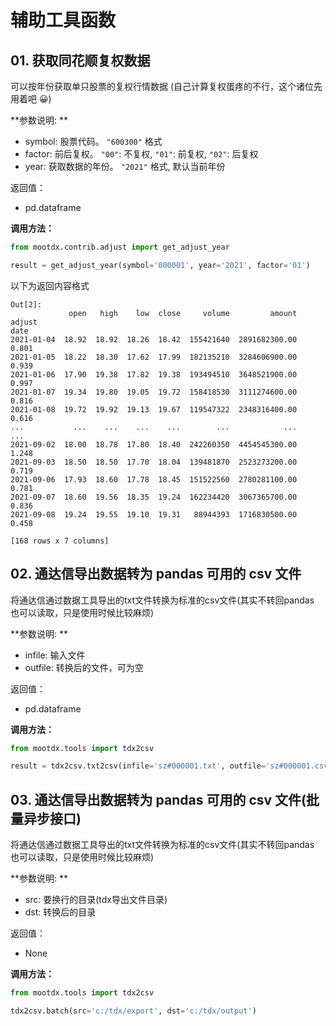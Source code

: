 # 辅助工具函数

## 01. 获取同花顺复权数据

可以按年份获取单只股票的复权行情数据 (自己计算复权蛋疼的不行，这个诸位先用着吧 😀)

**参数说明: **

- symbol: 股票代码。 `"600300"` 格式
- factor: 前后复权。 `"00"`: 不复权, `"01"`: 前复权, `"02"`: 后复权
- year: 获取数据的年份。 `"2021"` 格式, 默认当前年份

返回值：

- pd.dataframe

**调用方法：**

```python
from mootdx.contrib.adjust import get_adjust_year

result = get_adjust_year(symbol='000001', year='2021', factor='01')
```

以下为返回内容格式

```shell
Out[2]:
             open   high    low  close     volume         amount adjust
date
2021-01-04  18.92  18.92  18.26  18.42  155421640  2891682300.00  0.801
2021-01-05  18.22  18.30  17.62  17.99  182135210  3284606900.00  0.939
2021-01-06  17.90  19.38  17.82  19.38  193494510  3648521900.00  0.997
2021-01-07  19.34  19.80  19.05  19.72  158418530  3111274600.00  0.816
2021-01-08  19.72  19.92  19.13  19.67  119547322  2348316400.00  0.616
...           ...    ...    ...    ...        ...            ...    ...
2021-09-02  18.00  18.78  17.80  18.40  242260350  4454545300.00  1.248
2021-09-03  18.50  18.50  17.70  18.04  139481870  2523273200.00  0.719
2021-09-06  17.93  18.60  17.78  18.45  151522560  2780281100.00  0.781
2021-09-07  18.60  19.56  18.35  19.24  162234420  3067365700.00  0.836
2021-09-08  19.24  19.55  19.10  19.31   88944393  1716830500.00  0.458

[168 rows x 7 columns]
```

## 02. 通达信导出数据转为 pandas 可用的 csv 文件

将通达信通过数据工具导出的txt文件转换为标准的csv文件(其实不转回pandas 也可以读取，只是使用时候比较麻烦)

**参数说明: **

- infile: 输入文件
- outfile: 转换后的文件，可为空

返回值：

- pd.dataframe

**调用方法：**

```python
from mootdx.tools import tdx2csv

result = tdx2csv.txt2csv(infile='sz#000001.txt', outfile='sz#000001.csv')
```

## 03. 通达信导出数据转为 pandas 可用的 csv 文件(批量异步接口)

将通达信通过数据工具导出的txt文件转换为标准的csv文件(其实不转回pandas 也可以读取，只是使用时候比较麻烦)

**参数说明: **

- src: 要换行的目录(tdx导出文件目录)
- dst: 转换后的目录

返回值：

- None

**调用方法：**

```python
from mootdx.tools import tdx2csv

tdx2csv.batch(src='c:/tdx/export', dst='c:/tdx/output')
```
